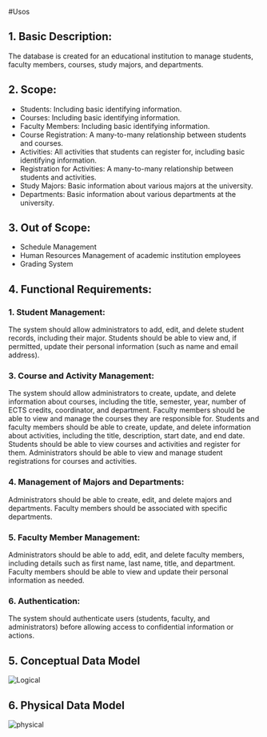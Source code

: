 #Usos
## 1. Basic Description:

The database is created for an educational institution to manage students, faculty members, courses, study majors, and departments.

## 2. Scope:

- Students: Including basic identifying information.
- Courses: Including basic identifying information.
- Faculty Members: Including basic identifying information.
- Course Registration: A many-to-many relationship between students and courses.
- Activities: All activities that students can register for, including basic identifying information.
- Registration for Activities: A many-to-many relationship between students and activities.
- Study Majors: Basic information about various majors at the university.
- Departments: Basic information about various departments at the university.
## 3. Out of Scope:

- Schedule Management
- Human Resources Management of academic institution employees
- Grading System
## 4. Functional Requirements:

### 1. Student Management:
The system should allow administrators to add, edit, and delete student records, including their major.
Students should be able to view and, if permitted, update their personal information (such as name and email address).
### 3. Course and Activity Management:
The system should allow administrators to create, update, and delete information about courses, including the title, semester, year, number of ECTS credits, coordinator, and department.
Faculty members should be able to view and manage the courses they are responsible for.
Students and faculty members should be able to create, update, and delete information about activities, including the title, description, start date, and end date.
Students should be able to view courses and activities and register for them.
Administrators should be able to view and manage student registrations for courses and activities.
### 4. Management of Majors and Departments:
Administrators should be able to create, edit, and delete majors and departments.
Faculty members should be associated with specific departments.
### 5. Faculty Member Management:
Administrators should be able to add, edit, and delete faculty members, including details such as first name, last name, title, and department.
Faculty members should be able to view and update their personal information as needed.
### 6. Authentication:
The system should authenticate users (students, faculty, and administrators) before allowing access to confidential information or actions.

## 5. Conceptual Data Model
![Logical](https://github.com/pvpstory/USOS/assets/125301378/8fa1b052-4303-4ebe-8fa9-ed8fc6eba436)

## 6. Physical Data Model
![physical](https://github.com/pvpstory/USOS/assets/125301378/48c56572-0d4a-4f73-a30f-422cffc7ae8c)
